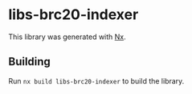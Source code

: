 # libs-brc20-indexer

This library was generated with [Nx](https://nx.dev).

## Building

Run `nx build libs-brc20-indexer` to build the library.
